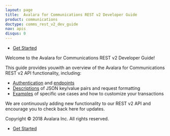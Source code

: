 ```yaml
---
layout: page
title:  Avalara for Communications REST v2 Developer Guide
product: communications
doctype: comms_rest_v2_dev_guide
nav: apis
disqus: 0
---
```


<ul class="pager">
  <li class="next"><a href="/communications/dev-guide_rest_v2/getting-started/">Get Started<i class="glyphicon glyphicon-chevron-right"></i></a></li>
</ul>

Welcome to the Avalara for Communications REST v2 Developer Guide!

This guide provides youwith an overview of the Avalara for Communications REST v2 API functionality, including:

<ul class="dev-guide-list">
  <li><a class="dev-guide-link" href="/communications/dev-guide_rest_v2/getting-started/authentication/">Authentication</a> and <a class="dev-guide-link" href="/communications/dev-guide_rest_v2/getting-started/environments-endpoints/">endpoints</a></li>
  <li><a class="dev-guide-link" href="/communications/dev-guide_rest_v2/reference/">Descriptions</a> of JSON key/value pairs and request formatting</li>
  <li><a class="dev-guide-link" href="/communications/dev-guide_rest_v2/customizing-transactions/transaction-use-cases">Examples</a> of specific use cases and how to customize your transactions</li>
</ul>

We are continuously adding new functionality to our REST v2 API and encourage you to check back here for updates.

Copyright © 2018 Avalara Inc. All rights reserved.

<ul class="pager">
  <li class="next"><a href="/communications/dev-guide_rest_v2/getting-started/">Get Started<i class="glyphicon glyphicon-chevron-right"></i></a></li>
</ul>
